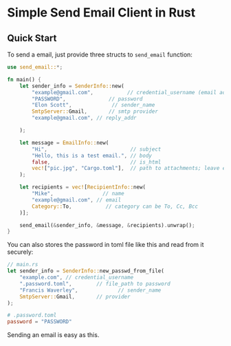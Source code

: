 # Simple Send Email Client in Rust

## Quick Start 

To send a email, just provide three structs to `send_email` function:

```rust 
use send_email::*;

fn main() {
    let sender_info = SenderInfo::new(
        "example@gmail.com",           // credential_username (email address)
        "PASSWORD",              // password
        "Elon Scott",             // sender_name
        SmtpServer::Gmail,       // smtp provider
        "example@gmail.com", // reply_addr

    );

    let message = EmailInfo::new(
        "Hi",                           // subject
        "Hello, this is a test email.", // body
        false,                          // is_html
        vec!["pic.jpg", "Cargo.toml"],  // path to attachments; leave empty if no attachment
    );

    let recipients = vec![RecipientInfo::new(
        "Mike",                // name
        "example@gmail.com", // email
        Category::To,           // category can be To, Cc, Bcc
    )];

    send_email(&sender_info, &message, &recipients).unwrap();
}
```

You can also stores the password in toml file like this and read from it securely: 

```rust
// main.rs
let sender_info = SenderInfo::new_passwd_from_file(
    "example.com", // credential_username
    ".password.toml",        // file_path to password
    "Francis Waverley",             // sender_name
    SmtpServer::Gmail,       // provider
);
```

```toml
# .password.toml
password = "PASSWORD"
```
Sending an email is easy as this. 
